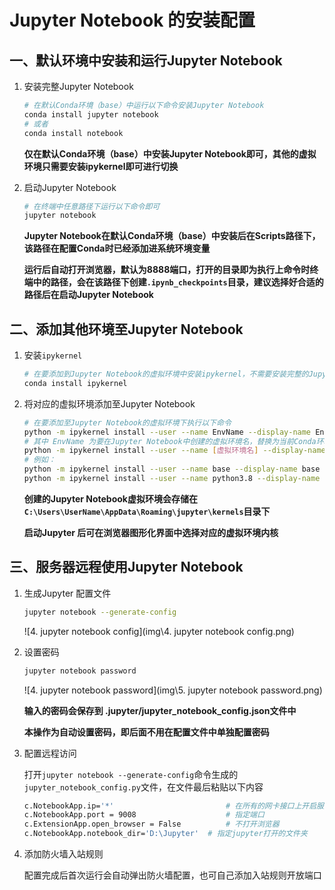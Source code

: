 # Jupyter Notebook 的安装配置

## 一、默认环境中安装和运行Jupyter Notebook

1. 安装完整Jupyter Notebook

   ```bash
   # 在默认Conda环境（base）中运行以下命令安装Jupyter Notebook
   conda install jupyter notebook
   # 或者
   conda install notebook
   ```

   **仅在默认Conda环境（base）中安装Jupyter Notebook即可，其他的虚拟环境只需要安装ipykernel即可进行切换**

2. 启动Jupyter Notebook

   ```bash
   # 在终端中任意路径下运行以下命令即可
   jupyter notebook
   ```

   **Jupyter Notebook在默认Conda环境（base）中安装后在Scripts路径下，该路径在配置Conda时已经添加进系统环境变量**

   **运行后自动打开浏览器，默认为8888端口，打开的目录即为执行上命令时终端中的路径，会在该路径下创建`.ipynb_checkpoints`目录，建议选择好合适的路径后在启动Jupyter Notebook**

## 二、添加其他环境至Jupyter Notebook

1. 安装`ipykernel`

   ```bash
   # 在要添加到Jupyter Notebook的虚拟环境中安装ipykernel，不需要安装完整的Jupyter Notebook
   conda install ipykernel
   ```

2. 将对应的虚拟环境添加至Jupyter Notebook

   ```bash
   # 在要添加至Jupyter Notebook的虚拟环境下执行以下命令
   python -m ipykernel install --user --name EnvName --display-name EnvName
   # 其中 EnvName 为要在Jupyter Notebook中创建的虚拟环境名，替换为当前Conda环境名即可
   python -m ipykernel install --user --name [虚拟环境名] --display-name [想要在jupyter上显示的环境名]
   # 例如：
   python -m ipykernel install --user --name base --display-name base
   python -m ipykernel install --user --name python3.8 --display-name python3.8
   ```

   **创建的Jupyter Notebook虚拟环境会存储在`C:\Users\UserName\AppData\Roaming\jupyter\kernels`目录下**
   
   **启动Jupyter 后可在浏览器图形化界面中选择对应的虚拟环境内核**

## 三、服务器远程使用Jupyter Notebook

1. 生成Jupyter 配置文件

   ```bash
   jupyter notebook --generate-config
   ```

   ![4. jupyter notebook config](img\4. jupyter notebook config.png)

2. 设置密码

   ```bash
   jupyter notebook password
   ```

   ![4. jupyter notebook password](img\5. jupyter notebook password.png)

   **输入的密码会保存到 .jupyter/jupyter_notebook_config.json文件中**

   **本操作为自动设置密码，即后面不用在配置文件中单独配置密码**

3. 配置远程访问

   打开`jupyter notebook --generate-config`命令生成的`jupyter_notebook_config.py`文件，在文件最后粘贴以下内容

   ```bash
   c.NotebookApp.ip='*'      				 	# 在所有的网卡接口上开启服务
   c.NotebookApp.port = 9008 					# 指定端口
   c.ExtensionApp.open_browser = False    		# 不打开浏览器
   c.NotebookApp.notebook_dir='D:\Jupyter' 	# 指定jupyter打开的文件夹
   ```

4. 添加防火墙入站规则

   配置完成后首次运行会自动弹出防火墙配置，也可自己添加入站规则开放端口
